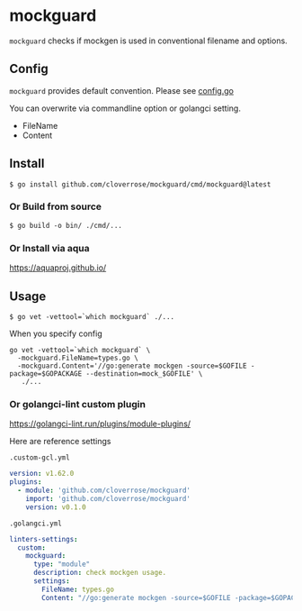 # mockguard

`mockguard` checks if mockgen is used in conventional filename and options.

## Config

`mockguard` provides default convention. Please see [config.go](config.go)

You can overwrite via commandline option or golangci setting.

- FileName
- Content

## Install

```shell
$ go install github.com/cloverrose/mockguard/cmd/mockguard@latest
```

### Or Build from source

```shell
$ go build -o bin/ ./cmd/...
```

### Or Install via aqua

https://aquaproj.github.io/

## Usage

```shell
$ go vet -vettool=`which mockguard` ./...
```

When you specify config

```shell
go vet -vettool=`which mockguard` \
  -mockguard.FileName=types.go \
  -mockguard.Content='//go:generate mockgen -source=$GOFILE -package=$GOPACKAGE --destination=mock_$GOFILE' \
   ./...
```

### Or golangci-lint custom plugin

https://golangci-lint.run/plugins/module-plugins/

Here are reference settings

`.custom-gcl.yml`

```yaml
version: v1.62.0
plugins:
  - module: 'github.com/cloverrose/mockguard'
    import: 'github.com/cloverrose/mockguard'
    version: v0.1.0
```

`.golangci.yml`

```yaml
linters-settings:
  custom:
    mockguard:
      type: "module"
      description: check mockgen usage.
      settings:
        FileName: types.go
        Content: "//go:generate mockgen -source=$GOFILE -package=$GOPACKAGE --destination=mock_$GOFILE"
```
